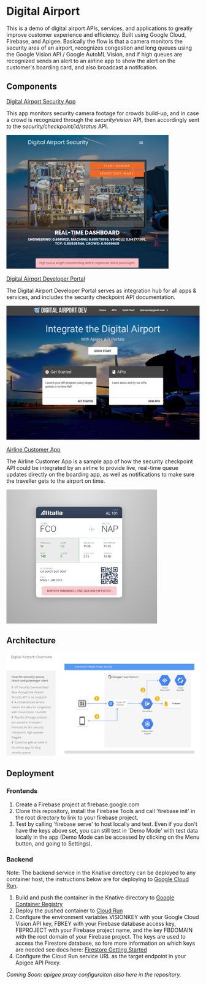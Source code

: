 # Digital Airport
This is a demo of digital airport APIs, services, and applications to greatly improve customer experience and efficiency.  Built using Google Cloud, Firebase, and Apigee.  Basically the flow is that a camera monitors the security area of an airport, recognizes congestion and long queues using the Google Vision API / Google AutoML Vision, and if high queues are recognized sends an alert to an airline app to show the alert on the customer's boarding card, and also broadcast a notifcation.

## Components

[Digital Airport Security App](https://airport-security.web.app)

This app monitors security camera footage for crowds build-up, and in case a crowd is recognized through the *security/vision* API, then accordingly sent to the *security/checkpoint/id/status* API.

<img src="img/airport-security-app.png" height="350" />

[Digital Airport Developer Portal](https://tyayers-eval-airportdeveloperportal.apigee.io/)

The Digital Airport Developer Portal serves as integration hub for all apps & services, and includes the security checkpoint API documentation.

<img src="img/dev-portal.png" height="350" />

[Airline Customer App](https://airport-security.web.app/airline-app.html)

The Airline Customer App is a sample app of how the security checkpoint API could be integrated by an airline to provide live, real-time queue updates directly on the boarding app, as well as notifications to make sure the traveller gets to the airport on time.

<img src="img/airline-app.png" height="350" />

## Architecture
 ![Digital Airport solution architecture overview](img/digital-airport-architecture.png)

## Deployment

### Frontends

1. Create a Firebase project at firebase.google.com
2. Clone this repository, install the Firebase Tools and call 'firebase init' in the root directory to link to your firebase project.
3. Test by calling 'firebase serve' to host locally and test.  Even if you don't have the keys above set, you can still test in 'Demo Mode' with test data locally in the app (Demo Mode can be accessed by clicking on the Menu button, and going to Settings).

### Backend

Note: The backend service in the Knative directory can be deployed to any container host, the instructions below are for deploying to [Google Cloud Run](https://cloud.google.com/run/).

1. Build and push the container in the Knative directory to [Google Container Registry](https://cloud.google.com/container-registry/docs/pushing-and-pulling#pushing_an_image_to_a_registry)
2. Deploy the pushed container to [Cloud Run](https://cloud.google.com/run/docs/deploying#service)
3. Configure the environment variables VISIONKEY with your Google Cloud Vision API key, FBKEY with your Firebase database access key, FBPROJECT with your Firebase project name, and the key FBDOMAIN with the root domain of your Firebase project. The keys are used to access the Firestore database, so fore more information on which keys are needed see docs here: [Firestore Getting Started](https://firebase.google.com/docs/firestore/quickstart#initialize)
4. Configure the Cloud Run service URL as the target endpoint in your Apigee API Proxy.

*Coming Soon: apigee proxy configuraiton also here in the repository.*